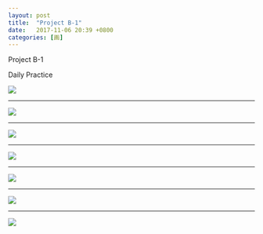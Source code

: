 ```yaml
---
layout: post
title:  "Project B-1"
date:   2017-11-06 20:39 +0800
categories: [画]
---
```


Project B-1

Daily Practice

![](https://wx2.sinaimg.cn/mw690/698f3196gy1fl8qsn780hj22e036ob2a.jpg)



---



![](https://wx2.sinaimg.cn/mw690/698f3196gy1fl8qsql4b9j22e036okjm.jpg)



---



![](https://wx1.sinaimg.cn/mw690/698f3196gy1fl8qku6tr6j20t016aq3s.jpg)



---



![](https://wx4.sinaimg.cn/mw690/698f3196gy1fl8qpfw1a6j21kw1kwte9.jpg)

---



![](https://wx1.sinaimg.cn/mw690/698f3196gy1fl8qpdppvtj21kw23wdqf.jpg)



---



![](https://wx1.sinaimg.cn/mw690/698f3196gy1fl8qpf702gj21kw16ngpx.jpg)



---



![](https://wx3.sinaimg.cn/mw690/698f3196gy1fl8qpgrlu1j21kw16n49t.jpg)

